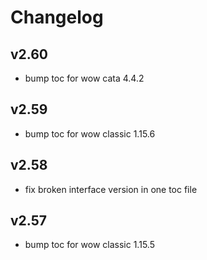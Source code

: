 # Changelog

## v2.60
* bump toc for wow cata 4.4.2

## v2.59
* bump toc for wow classic 1.15.6

## v2.58
* fix broken interface version in one toc file

## v2.57
* bump toc for wow classic 1.15.5